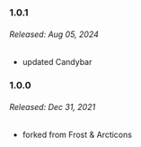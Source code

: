 ### 1.0.1
###### Released: Aug 05, 2024
- updated Candybar

### 1.0.0
###### Released: Dec 31, 2021
- forked from Frost & Arcticons
